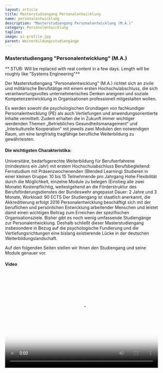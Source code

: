 ```yaml
---
layout: article
title: Masterstudiengang Personalentwicklung 
name: personalentwicklung
description: "Masterstudiengang Personalentwicklung (M.A.)"
category: Personalentwicklung
tagline: 
image: pi-profile.jpg
parent: Weiterbildungsstudiengänge
---
```


### Masterstudiengang "Personalentwicklung" (M.A.)

** STUB: Will be replaced with real content in a few days. Length will be roughly like "Systems Engineering"**

Der Masterstudiengang "Personalentwicklung" (M.A.) richtet sich an zivile und militärische Berufstätige mit einem ersten Hochschulabschluss, die sich verantwortungsvolles unternehmerisches Denken aneignen und soziale Kompetenzentwicklung in Organisationen professionell mitgestalten wollen.

Es werden sowohl die psychologischen Grundlagen von fachkundiger Personalentwicklung (PE) als auch Vertiefungen und anwendungsorientierte Inhalte vermittelt. Zudem erhalten die in Zukunft immer wichtiger werdenden Themen „Betriebliches Gesundheitsmanagement“ und „Interkulturelle Kooperation“ mit jeweils zwei Modulen den notwendigen Raum, um eine langfristig tragfähige berufliche Weiterbildung zu gewährleisten.

#### Die wichtigsten Charakteristika:

Universitäre, bedarfsgerechte Weiterbildung für Berufserfahrene (mindestens ein Jahr) mit erstem Hochschulabschluss
Berufsbegleitend: Fernstudium mit Präsenzwochenenden (Blended Learning)
Studieren in einer kleinen Gruppe: 10 bis 15 Teilnehmende pro Jahrgang
Hohe Flexibilität durch die Möglichkeit, einzelne Module zu belegen (Einstieg alle zwei Monate)
Kostenpflichtig, weitestgehend an die Förderstruktur des Berufsförderungsdienstes der Bundeswehr angepasst
Dauer: 2 Jahre und 3 Monate, Workload: 90 ECTS
Der Studiengang ist staatlich anerkannt, die Akkreditierung erfolgt 2016
Personalentwicklung beschäftigt sich mit der beruflichen und persönlichen Entwicklung arbeitender Menschen und leistet damit einen wichtigen Beitrag zum Erreichen der spezifischen Organisationsziele.
Bisher gibt es noch wenig umfassende Studiengänge zur Personalentwicklung. Deshalb schließt dieser Masterstudiengang insbesondere in Bezug auf die psychologische Fundierung und die Vertiefungsrichtungen eine bislang existierende Lücke in der deutschen Weiterbildungslandschaft.

Auf den folgenden Seiten stellen wir Ihnen den Studiengang und seine Module genauer vor.

 

#### Video

<video autobuffer="" controls="controls" poster="https://www.unibw.de/casc/studiengaenge/pe/master-casc-pe.mp4" style="width: 560px; height: 315px; max-width: 100%;"><source src="https://www.unibw.de/casc/studiengaenge/pe/master-casc-pe.mp4"><object classid="clsid:D27CDB6E-AE6D-11cf-96B8-444553540000" codebase="http://download.macromedia.com/pub/shockwave/cabs/flash/swflash.cab#version=10,0,0,0" height="315" width="560"><param name="movie" value="https://www.unibw.de/medz/strobe-media-playback/strobemediaplayback.swf"><param name="FlashVars" value="src=https://www.unibw.de/casc/studiengaenge/pe/mp4-pe"><param name="allowFullScreen" value="true"><param name="allowscriptaccess" value="always"><embed allowfullscreen="true" allowscriptaccess="always" flashvars="https://www.unibw.de/casc/studiengaenge/pe/mp4-pe" height="315" src="https://www.unibw.de/medz/strobe-media-playback/strobemediaplayback.swf" type="application/x-shockwave-flash" width="560"></object></video>

 
